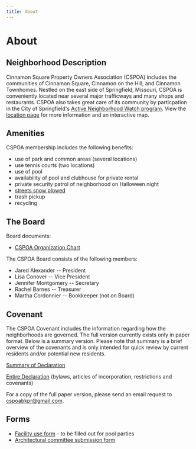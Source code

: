 ```yaml
---
title: About
---
```


# About

## Neighborhood Description

Cinnamon Square Property Owners Association (CSPOA) includes the communities of Cinnamon Square, Cinnamon on the Hill, and Cinnamon Townhomes.  Nestled on the east side of Springfield, Missouri, CSPOA is conveniently located near several major trafficways and many shops and restaurants.  CSPOA also takes great care of its community by particpation in the City of Springfield's [Active Neighborhood Watch program](http://www.springfieldmo.gov/172/Crime-Prevention). View the [location page](/location) for more information and an interactive map.

## Amenities
CSPOA membership includes the following benefits:

* use of park and common areas (several locations)
* use tennis courts (two locations)
* use of pool
* availability of pool and clubhouse for private rental
* private security patrol of neighborhood on Halloween night
* [streets snow plowed](http://cosmo.maps.arcgis.com/apps/Viewer/index.html?appid=25789b841bc74c6aae21d54f3d767211)
* trash pickup
* recycling

## The Board</h3>
Board documents:

* [CSPOA Organization Chart](/files/CSPOA_Organization_Chart.pdf)

The CSPOA Board consists of the following members:

* Jared Alexander -- President
* Lisa Conover -- Vice President
* Jennifer Montgomery -- Secretary
* Rachel Barnes -- Treasurer
* Martha Cordonnier -- Bookkeeper (not on Board)

## Covenant
The CSPOA Covenant includes the information regarding how the neighborhoods are governed.  The full version currently exists only in paper format. Below is a summary version. Please note that summary is a brief overview of the covenants and is only intended for quick review by current residents and/or potential new residents.

[Summary of Declaration](/files/SummaryOfDeclaration.pdf)

[Entire Declaration](/files/CSPOA_Covenants_with_2008_Amendments.pdf) (bylaws, articles of incorporation, restrictions and covenants)

For a copy of the full paper version, please send an email request to [cspoabkpr@gmail.com](mailto:cspoabkpr@gmail.com).

## Forms

* [Facility use form](/files/CSPOA_Facility_Use_Form.pdf) - to be filled out for pool parties
* [Architectural committee submission form](/files/Architectural_Committee_Submission_Form.pdf)
